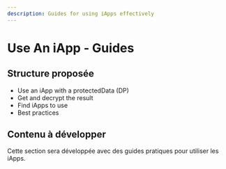```yaml
---
description: Guides for using iApps effectively
---
```


# Use An iApp - Guides

## Structure proposée

- Use an iApp with a protectedData (DP)
- Get and decrypt the result
- Find iApps to use
- Best practices

## Contenu à développer

Cette section sera développée avec des guides pratiques pour utiliser les iApps. 